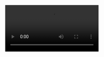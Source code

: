 <video src="https://github.com/tezzytezzy/graphical-financial-data-analysis/blob/main/Video%20Demos/timelined-transactions.mp4" width="300" />



<video src="https://github.com/user-attachments/assets/6912a26d-0ced-4e81-8fc2-e4aba96ed74f" width="300" />

